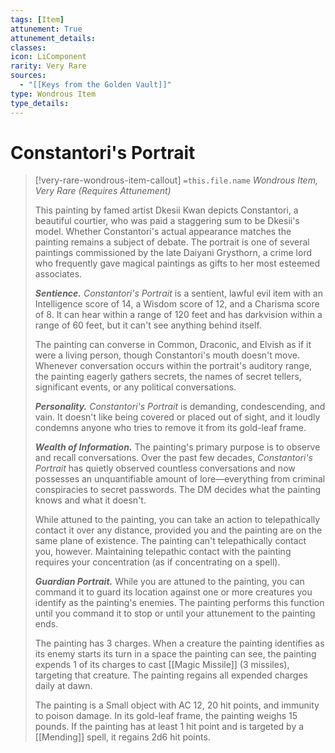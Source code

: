 ```yaml
---
tags: [Item]
attunement: True
attunement_details: 
classes: 
icon: LiComponent
rarity: Very Rare
sources:
  - "[[Keys from the Golden Vault]]"
type: Wondrous Item
type_details: 
---
```

# Constantori's Portrait
>[!very-rare-wondrous-item-callout] `=this.file.name`
>*Wondrous Item, Very Rare (Requires Attunement)*
>
>This painting by famed artist Dkesii Kwan depicts Constantori, a beautiful courtier, who was paid a staggering sum to be Dkesii's model. Whether Constantori's actual appearance matches the painting remains a subject of debate. The portrait is one of several paintings commissioned by the late Daiyani Grysthorn, a crime lord who frequently gave magical paintings as gifts to her most esteemed associates.
>
>***Sentience.*** *Constantori's Portrait* is a sentient, lawful evil item with an Intelligence score of 14, a Wisdom score of 12, and a Charisma score of 8. It can hear within a range of 120 feet and has darkvision within a range of 60 feet, but it can't see anything behind itself.
>
>The painting can converse in Common, Draconic, and Elvish as if it were a living person, though Constantori's mouth doesn't move. Whenever conversation occurs within the portrait's auditory range, the painting eagerly gathers secrets, the names of secret tellers, significant events, or any political conversations.
>
>***Personality.*** *Constantori's Portrait* is demanding, condescending, and vain. It doesn't like being covered or placed out of sight, and it loudly condemns anyone who tries to remove it from its gold-leaf frame.
>
>***Wealth of Information.*** The painting's primary purpose is to observe and recall conversations. Over the past few decades, *Constantori's Portrait* has quietly observed countless conversations and now possesses an unquantifiable amount of lore—everything from criminal conspiracies to secret passwords. The DM decides what the painting knows and what it doesn't.
>
>While attuned to the painting, you can take an action to telepathically contact it over any distance, provided you and the painting are on the same plane of existence. The painting can't telepathically contact you, however. Maintaining telepathic contact with the painting requires your concentration (as if concentrating on a spell).
>
>***Guardian Portrait.*** While you are attuned to the painting, you can command it to guard its location against one or more creatures you identify as the painting's enemies. The painting performs this function until you command it to stop or until your attunement to the painting ends.
>
>The painting has 3 charges. When a creature the painting identifies as its enemy starts its turn in a space the painting can see, the painting expends 1 of its charges to cast [[Magic Missile]] (3 missiles), targeting that creature. The painting regains all expended charges daily at dawn.
>
>The painting is a Small object with AC 12, 20 hit points, and immunity to poison damage. In its gold-leaf frame, the painting weighs 15 pounds. If the painting has at least 1 hit point and is targeted by a [[Mending]] spell, it regains 2d6 hit points.
>
>
